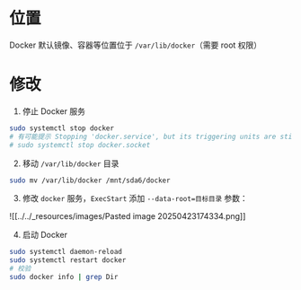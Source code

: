# 位置

Docker 默认镜像、容器等位置位于 `/var/lib/docker`（需要 root 权限）
# 修改

1. 停止 Docker 服务

```sh
sudo systemctl stop docker
# 有可能提示 Stopping 'docker.service', but its triggering units are still active: docker.socket
# sudo systemctl stop docker.socket
```

2. 移动 `/var/lib/docker` 目录

```sh
sudo mv /var/lib/docker /mnt/sda6/docker
```

3. 修改 `docker` 服务，`ExecStart` 添加 `--data-root=目标目录` 参数：

![[../../_resources/images/Pasted image 20250423174334.png]]

4. 启动 Docker

```sh
sudo systemctl daemon-reload
sudo systemctl restart docker
# 校验
sudo docker info | grep Dir
```